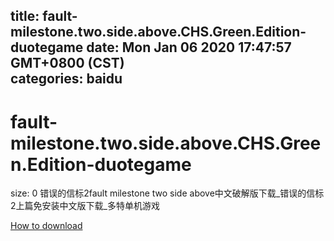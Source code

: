 
title: fault-milestone.two.side.above.CHS.Green.Edition-duotegame
date: Mon Jan 06 2020 17:47:57 GMT+0800 (CST)    
categories: baidu
---

# fault-milestone.two.side.above.CHS.Green.Edition-duotegame
size: 0
 错误的信标2fault milestone two side above中文破解版下载_错误的信标2上篇免安装中文版下载_多特单机游戏
 

[How to download](https://bpcam.bemobtrk.com/go/2ceec3aa-1ca2-46d6-b9ff-aaa5c184517c?jno=1766)